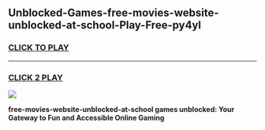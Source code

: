 
## Unblocked-Games-free-movies-website-unblocked-at-school-Play-Free-py4yl
<h3>
<a href="https://premium76.site?title=free-movies-website-unblocked-at-school&ref=23A">CLICK TO PLAY</a></h3>
<hr>

<h3>
<a href="https://premium76.site?title=free-movies-website-unblocked-at-school&ref=23A">CLICK 2 PLAY</a>
  
</h3>

<a href="https://premium76.site?title=free-movies-website-unblocked-at-school&ref=23A"><img src="https://clearcache.store/games.png"></a>


**free-movies-website-unblocked-at-school games unblocked: Your Gateway to Fun and Accessible Online Gaming**
